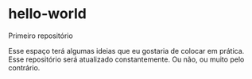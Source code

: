 # hello-world
Primeiro repositório

Esse espaço terá algumas ideias que eu gostaria de colocar em prática.
Esse repositório será atualizado constantemente. Ou não, ou muito pelo contrário.

